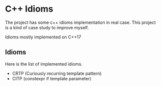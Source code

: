 # C++ Idioms

The project has some c++ idioms implementation in real case.
This project is a kind of case study to improve myself.

Idioms mostly implemented on C++17

## Idioms
Here is the list of implemented idioms.
- CRTP (Curiously recurring template pattern)
- CITP (constexpr if template parameter)
